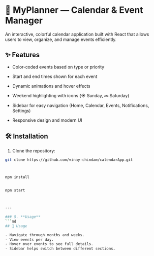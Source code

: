 # 📅 MyPlanner — Calendar & Event Manager

An interactive, colorful calendar application built with React that allows users to view, organize, and manage events efficiently.



## ✨ Features


- Color-coded events based on type or priority
- Start and end times shown for each event

- Dynamic animations and hover effects
- Weekend highlighting with icons (☀️ Sunday, 💤 Saturday)
- Sidebar for easy navigation (Home, Calendar, Events, Notifications, Settings)
- Responsive design and modern UI


## 🛠️ Installation

1. Clone the repository:
```bash
git clone https://github.com/vinay-chindam/calendarApp.git



npm install


npm start



---

### 5. **Usage**
```md
## 🚀 Usage

- Navigate through months and weeks.
- View events per day.
- Hover over events to see full details.
- Sidebar helps switch between different sections.




